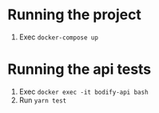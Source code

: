 # Running the project

1. Exec `docker-compose up`

# Running the api tests

1. Exec `docker exec -it bodify-api bash`
2. Run `yarn test`
